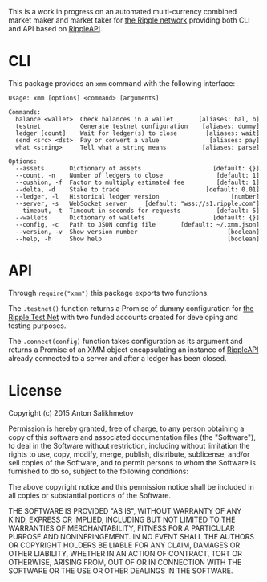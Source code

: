 This is a work in progress on an automated multi-currency combined
market maker and market taker for [the Ripple network][1]
providing both CLI and API based on [RippleAPI][2].

# CLI

This package provides an `xmm` command with the following interface:

```
Usage: xmm [options] <command> [arguments]

Commands:
  balance <wallet>  Check balances in a wallet       [aliases: bal, b]
  testnet           Generate testnet configuration    [aliases: dummy]
  ledger [count]    Wait for ledger(s) to close        [aliases: wait]
  send <src> <dst>  Pay or convert a value              [aliases: pay]
  what <string>     Tell what a string means          [aliases: parse]

Options:
  --assets       Dictionary of assets                    [default: {}]
  --count, -n    Number of ledgers to close               [default: 1]
  --cushion, -f  Factor to multiply estimated fee         [default: 1]
  --delta, -d    Stake to trade                        [default: 0.01]
  --ledger, -l   Historical ledger version                    [number]
  --server, -s   WebSocket server     [default: "wss://s1.ripple.com"]
  --timeout, -t  Timeout in seconds for requests          [default: 5]
  --wallets      Dictionary of wallets                   [default: {}]
  --config, -c   Path to JSON config file       [default: ~/.xmm.json]
  --version, -v  Show version number                         [boolean]
  --help, -h     Show help                                   [boolean]

```

# API

Through `require("xmm")` this package exports two functions.

The `.testnet()` function returns a Promise of dummy configuration
for [the Ripple Test Net][3] with two funded accounts created for
developing and testing purposes.

The `.connect(config)` function takes configuration as its argument and
returns a Promise of an XMM object encapsulating an instance of [RippleAPI][2]
already connected to a server and after a ledger has been closed.

[1]: https://ripple.com/
[2]: https://ripple.com/build/rippleapi/
[3]: https://ripple.com/build/ripple-test-net/

# License

Copyright (c) 2015 Anton Salikhmetov

Permission is hereby granted, free of charge, to any person obtaining a copy
of this software and associated documentation files (the "Software"), to deal
in the Software without restriction, including without limitation the rights
to use, copy, modify, merge, publish, distribute, sublicense, and/or sell
copies of the Software, and to permit persons to whom the Software is
furnished to do so, subject to the following conditions:

The above copyright notice and this permission notice shall be included in
all copies or substantial portions of the Software.

THE SOFTWARE IS PROVIDED "AS IS", WITHOUT WARRANTY OF ANY KIND, EXPRESS OR
IMPLIED, INCLUDING BUT NOT LIMITED TO THE WARRANTIES OF MERCHANTABILITY,
FITNESS FOR A PARTICULAR PURPOSE AND NONINFRINGEMENT.  IN NO EVENT SHALL THE
AUTHORS OR COPYRIGHT HOLDERS BE LIABLE FOR ANY CLAIM, DAMAGES OR OTHER
LIABILITY, WHETHER IN AN ACTION OF CONTRACT, TORT OR OTHERWISE, ARISING FROM,
OUT OF OR IN CONNECTION WITH THE SOFTWARE OR THE USE OR OTHER DEALINGS IN
THE SOFTWARE.
